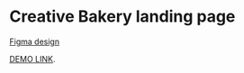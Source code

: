 # Creative Bakery landing page
[Figma design](https://www.figma.com/file/dY3izAm0Vspsmra4lQWQIP/Bakerlab-FE-students?node-id=0%3A1)

[DEMO LINK](https://lilia-kuleba.github.io/lending_bakery/).
